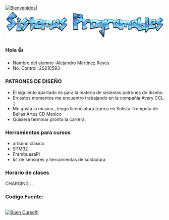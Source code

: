 <a href="https://es.cooltext.com"><img src="https://images.cooltext.com/5643346.png" width="664" height="119" alt="Bienvenidos" /></a>|
![](imagen/Descargas/SP.png)
### Hola :+1:
* Nombre del alumno :Alejandro Martinez Reyes
* No. Control: 20210593
### PATRONES DE DISEÑO
* El siguiente apartado es para la materia de sistemas patrones de diseño.
* En estos momentos me encuentro trabajando en la compañia Avery CCL :)
* Me gusta la musica , tengo licenciatura trunca en Solista Trompeta de Bellas Artes CD Mexico
* Quisiera terminar pronto la carrera.


### Herramientas para cursos
* arduino clasico
* STM32
* FrambuesaPi
* kit de sensores y herramientas de soldadura

### Horario de clases


CHARGING ...



### Codigo Fuente:
```ruby

```
<a href="https://es.cooltext.com"><img src="https://images.cooltext.com/5643347.png" width="790" height="119" alt="Buen Curso!!!" /></a>
